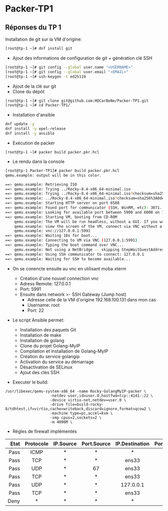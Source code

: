 # Packer-TP1
## Réponses du TP 1

Installation de git sur la VM d'origine:
```bash
[root@tp-1 ~]# dnf install git
```
* Ajout des informations de configuration de git + génération clé SSH
```bash
[root@tp-1 ~]# git config --global user.name "<USERNAME>"
[root@tp-1 ~]# git config --global user.email "<EMAIL>"
[root@tp-1 ~]# ssh-keygen -t ed25119
```
* Ajout de la clé sur git
* Clone du dépôt
```bash
[root@tp-1 ~]# git clone git@github.com:HDCarBoNe/Packer-TP1.git
[root@tp-1 ~]# cd Packer-TP1/
```

* Installation d'ansible
```bash
dnf update -y
dnf install -y epel-release
dnf install -y ansible
```
* Exécution de packer
```
[root@tp-1 ~]# packer build packer.pkr.hcl
```
* Le rendu dans la console
``` bash
[root@tp-1 Packer-TP1]# packer build packer.pkr.hcl
qemu.example: output will be in this color.

==> qemu.example: Retrieving ISO
==> qemu.example: Trying ../Rocky-8.4-x86_64-minimal.iso
==> qemu.example: Trying ../Rocky-8.4-x86_64-minimal.iso?checksum=sha256%3A0de5f12eba93e00fefc06c                                                             db0aa4389a0972a4212977362ea18bde46a1a1aa4f
==> qemu.example: ../Rocky-8.4-x86_64-minimal.iso?checksum=sha256%3A0de5f12eba93e00fefc06cdb0aa43                                                             89a0972a4212977362ea18bde46a1a1aa4f => /root/Rocky-8.4-x86_64-minimal.iso
==> qemu.example: Starting HTTP server on port 8588
==> qemu.example: Found port for communicator (SSH, WinRM, etc): 3071.
==> qemu.example: Looking for available port between 5900 and 6000 on 127.0.0.1
==> qemu.example: Starting VM, booting from CD-ROM
    qemu.example: The VM will be run headless, without a GUI. If you want to
    qemu.example: view the screen of the VM, connect via VNC without a password to
    qemu.example: vnc://127.0.0.1:5991
==> qemu.example: Waiting 10s for boot...
==> qemu.example: Connecting to VM via VNC (127.0.0.1:5991)
==> qemu.example: Typing the boot command over VNC...
    qemu.example: Not using a NetBridge -- skipping StepWaitGuestAddress
==> qemu.example: Using SSH communicator to connect: 127.0.0.1
==> qemu.example: Waiting for SSH to become available...
```

* On se conencte ensuite au vnc en utilisant moba xterm
  - Création d'une nouvel connection vnc
  - Adress Remote: 127.0.0.1
  - Port: 5991
  - Ensuite dans network >- SSH Gateway (Jump host)
    - Adresse celle de la VM d'origine 192.168.100.131 dans mon cas
    - Username: root
    - Port: 22
* Le script Ansible permet:
  - Installation des paquets Git
  - Installation de make 
  - Installation de golang 
  - Clone du projet Golang-MyIP
  - Compilation et installation de Golang-MyIP
  - Création du service golangip
  - Activation du service au démarrage
  - Désactivation de SELinux
  - Ajout des clés SSH

* Executer le build:
```
/usr/libexec/qemu-system-x86_64 -name Rocky-GolangMyIP-packer \
                    -netdev user,id=user.0,hostfwd=tcp::4141-:22 \
                    -device virtio-net,netdev=user.0 \
                    -drive file=build-rocky-8/tdhtest,if=virtio,cache=writeback,discard=ignore,format=qcow2 \
                    -machine type=pc,accel=kvm \
                    -smp cpus=2,sockets=2 \
                    -m 4096M \
```


* Règles de firewall implémentés

| Etat | Protocole | IP.Source | Port.Source | IP.Destination | Port.Destination|
---:|:---:|:---:|:---:|:---:|:---:|
| Pass | ICMP | * | * | * | * | 
| Pass | TCP | * | * | ens33 | 80 |
| Pass | UDP | * | 67 | ens33 | 68 |
| Pass | TCP | * | * | ens33 | 22 |
| Pass | UDP | * | * | 127.0.0.1 | 323- |
| Pass | TCP | * | * | ens33 | 5900 |
| Deny | * | * | * | * | * |
